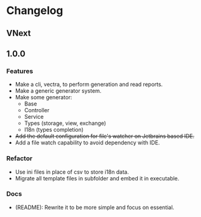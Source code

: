 # Changelog

## VNext



## 1.0.0

### Features

- Make a cli, vectra, to perform generation and read reports.
- Make a generic generator system.
- Make some generator:
  - Base
  - Controller
  - Service
  - Types (storage, view, exchange)
  - I18n (types completion)
- ~~Add the default configuration for file's watcher on Jetbrains based IDE.~~
- Add a file watch capability to avoid dependency with IDE.

### Refactor
 
- Use ini files in place of csv to store i18n data.
- Migrate all template files in subfolder and embed it in executable.

### Docs

- (README): Rewrite it to be more simple and focus on essential.
